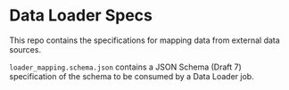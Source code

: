 # Data Loader Specs

This repo contains the specifications for mapping 
data from external data sources.

`loader_mapping.schema.json` contains a JSON Schema (Draft 7)
specification of the schema to be consumed by a Data Loader job.